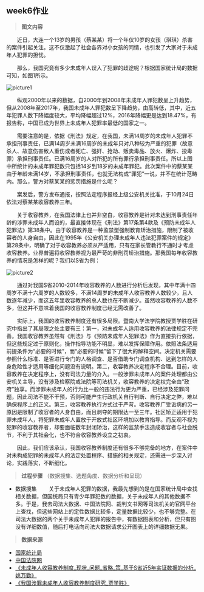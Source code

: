 ## week6作业
> __图文内容__

&emsp;&emsp;近日，大连一个13岁的男孩（蔡某某）将一个年仅10岁的女孩（琪琪）杀害的案件引起关注。这不仅激起了社会各界对小女孩的同情，也引发了大家对于未成年人犯罪的担忧。

&emsp;&emsp;那么，我国究竟有多少未成年人误入了犯罪的歧途呢？根据国家统计局的数据可知，如图1所示。

![picture1](https://github.com/lhz837540397/homework/blob/master/%E4%B8%8D%E6%BB%A118%E5%B2%81%E9%9D%92%E5%B0%91%E5%B9%B4%E5%88%91%E4%BA%8B%E7%BD%AA%E7%8A%AF%E6%95%B0.jpg)

&emsp;&emsp;纵观2000年以来的数据，自2000年到2008年未成年人罪犯数呈上升趋势，但从2008年至2017年，我国未成年人罪犯数呈下降趋势，由高转低，其中，近五年犯罪人数下降幅度较大，平均降幅超过12%，2016年降幅更是达到18.47%，有报告称，中国已成为世界上未成年人犯罪率最低的国家之一。

&emsp;&emsp;需要注意的是，依据《刑法》规定，在我国，未满14周岁的未成年人犯罪不承担刑事责任，已满14周岁未满16周岁的未成年只对八种较为严重的犯罪（故意杀人、故意伤害致人重伤或者死亡、强奸、抢劫、贩卖毒品、放火、爆炸、投毒罪）承担刑事责任。已满16周岁的人对所犯的所有罪行承担刑事责任。所以上图中所统计的未成年罪犯数只包括14岁到18岁的未成年罪犯。此次案件中的蔡某某由于年龄未满14岁，不承担刑事责任，也就无法构成“罪犯”一说，并不在统计范畴内。那么，警方对蔡某某的惩罚措施是什么呢？

&emsp;&emsp;案发后，警方发布通报，按照法定程序报经上级公安机关批准，于10月24日依法对蔡某某收容教养三年。

&emsp;&emsp;关于收容教养，在我国法律上也并非空白，收容教养是针对未达到刑事责任年龄的涉罪未成年人而设的，最直接体现在《刑法》第17条第4款及《预防未成年人犯罪法》第38条中。由于收容教养是一种监禁型强制教育矫治措施，限制了被收容者的人身自由，因此在1995年《公安机关办理未成年人违法犯罪案件的规定》第28条中，明确了对于收容教养必须从严适用，只有在家长管教行不通时才考虑收容教养。业界普遍将收容教养视为最严苛的非刑罚矫治措施。那我国每年收容教养的情况是怎样的呢？我们以S省为例：

![picture2](https://github.com/lhz837540397/homework/blob/master/2010-2014%E5%B9%B4s%E7%9C%81%E6%94%B6%E5%AE%B9%E7%AE%A1%E6%95%99%E4%BA%BA%E6%95%B0.jpg)

&emsp;&emsp;通过对我国S省2010-2014年收容教养的人数进行分析后发现，其中年满十四周岁不满十六周岁的人数较多，不满14周岁的未成年人收容教养人数较少，且人数逐年减少，而这五年里收容教养的总人数也在不断减少。虽然收容教养的人数不多，但这并不意味着我国的收容教养制度已经无需改善了。

&emsp;&emsp;实际上，我国的收容教养制度还有很多局限。暨南大学法学院教授贾学胜在研究中指出了其局限之处主要有三：第一，对未成年人适用收容教养的法律规定不完善。我国收容教养虽然有《刑法》与《预防未成年人犯罪法》作为直接执行依据，但这些规定过于原则化，操作指导功能不明显，难以发挥保障作用。依照法条适用前提条件为“必要的时候”，而“必要的时候”留下了很大的解释空间。决定机关需要参照什么标准、是否进行专门的人格调查、是否借助专门调查机构、达到怎样的人身危险性才适用等细化问题没有说明。第二，收容教养决定程序不合理。目前，收容教养在决定程序上，没有司法力量的介入。一般涉罪未成年人的案件处理都由公安机关主导，没有涉及检察院或法院等司法机关，收容教养的决定权完全由“政府”独享。而涉罪未成年人的行为比一般的违法行为更为严重，已经涉及犯罪问题，因此司法不能不干预，否则可能产生行政机关自行判断、自行决定之弊，难以确保程序上的正义。第三，收容教养执行方式过于严苛。收容教养广受诟病的另一原因是限制了收容者的人身自由，而且剥夺的期限达一至三年。社区矫正适用于犯罪未成年人，将犯罪未成年人置放于开放式社区环境加以教育指导。而反观不视为犯罪的收容教养者，却要面临数年封闭矫治，这样的监禁手法造成收容者与社会脱节，不利于其社会化，也不符合收容教养设立之初衷。

&emsp;&emsp;因此，我们应该承认，我国收容教养制度还有很多不够完备的地方，在案件中对未构成犯罪的未成年人的法定处置程序、措施的相关规定，还需进一步深入讨论，实践落实，不断细化。

> __过程步骤__
（数据搜集、选题角度、数据分析和呈现）
* 数据搜集
&emsp;&emsp;关于未成年人犯罪的数据，我最先想到的是在国家统计局中查找相关数据，但国统局只有青少年罪犯数的数据，关于未成年人的其他数据不多。于是，我去司法大数据、中国法院网、裁判文书网等司法机关的官网平台上查找，但这些网站上的定性数据比较多，定量数据比较少，也不够完整。在司法大数据的两个关于未成年人犯罪的报告中，有数据图表和分析，但只有图没有详细数值，随后打电话向司法大数据请求公开图表上的详细数据无果。



> __数据来源__
* [国家统计局](http://data.stats.gov.cn/easyquery.htm?cn=C01&zb=A0S0A&sj=2018)
* [中国法院网](https://www.chinacourt.org/article/detail/2018/06/id/3325143.shtml)
* [《未成年人收容教养制度_现状_问题_省略_策_基于S省近5年实证数据的分析_姚万勤》](https://github.com/lhz837540397/homework/blob/master/%E6%9C%AA%E6%88%90%E5%B9%B4%E4%BA%BA%E6%94%B6%E5%AE%B9%E6%95%99%E5%85%BB%E5%88%B6%E5%BA%A6_%E7%8E%B0%E7%8A%B6_%E9%97%AE%E9%A2%98_%E7%9C%81%E7%95%A5_%E7%AD%96_%E5%9F%BA%E4%BA%8ES%E7%9C%81%E8%BF%915%E5%B9%B4%E5%AE%9E%E8%AF%81%E6%95%B0%E6%8D%AE%E7%9A%84%E5%88%86%E6%9E%90_%E5%A7%9A%E4%B8%87%E5%8B%A4.pdf)
* [《我国涉罪未成年人收容教养制度研究_贾学胜》](https://github.com/lhz837540397/homework/blob/master/%E6%88%91%E5%9B%BD%E6%B6%89%E7%BD%AA%E6%9C%AA%E6%88%90%E5%B9%B4%E4%BA%BA%E6%94%B6%E5%AE%B9%E6%95%99%E5%85%BB%E5%88%B6%E5%BA%A6%E7%A0%94%E7%A9%B6_%E8%B4%BE%E5%AD%A6%E8%83%9C.pdf)
